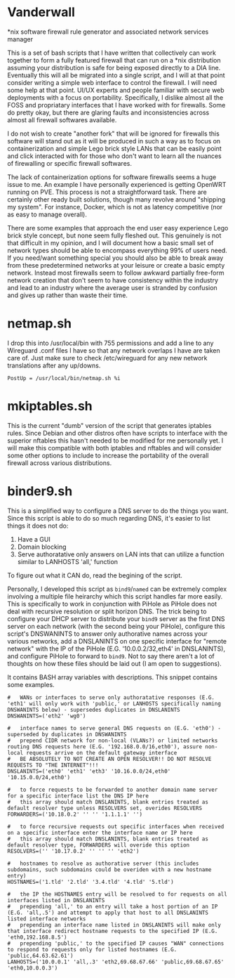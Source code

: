 # Vanderwall
*nix software firewall rule generator and associated network services manager

This is a set of bash scripts that I have written that collectively can work together to form a fully featured firewall that can run on a *nix distribution assuming your distribution is safe for being exposed directly to a DIA line. Eventually this will all be migrated into a single script, and I will at that point consider writing a simple web interface to control the firewall. I will need some help at that point. UI/UX experts and people familiar with secure web deployments with a focus on portability. Specifically, I dislike almost all the FOSS and propriatary interfaces that I have worked with for firewalls. Some do pretty okay, but there are glaring faults and inconsistencies across almost all firewall softwares available.

I do not wish to create "another fork" that will be ignored for firewalls this software will stand out as it will be produced in such a way as to focus on containerization and simple Lego brick style LANs that can be easily point and click interacted with for those who don't want to learn all the nuances of firewalling or specific firewall softwares.

The lack of containerization options for software firewalls seems a huge issue to me. An example I have personally experienced is getting OpenWRT running on PVE. This process is not a straightforward task. There are certainly other ready built solutions, though many revolve around "shipping my system". For instance, Docker, which is not as latency competitive (nor as easy to manage overall).

There are some examples that approach the end user easy experience Lego brick style concept, but none seem fully fleshed out. This genuinely is not that difficult in my opinion, and I will document how a basic small set of network types should be able to encompass everything 99% of users need. If you need/want something special you should also be able to break away from these predetermined networks at your leisure or create a basic empty network. Instead most firewalls seem to follow awkward partially free-form network creation that don't seem to have consistency within the industry and lead to an industry where the average user is stranded by confusion and gives up rather than waste their time.

# netmap.sh
I drop this into /usr/local/bin with 755 permissions and add a line to any Wireguard .conf files I have so that any network overlaps I have are taken care of. Just make sure to check /etc/wireguard for any new network translations after any up/downs.

`PostUp = /usr/local/bin/netmap.sh %i`

# mkiptables.sh
This is the current "dumb" version of the script that generates iptables rules. Since Debian and other distros often have scripts to interface with the superior nftables this hasn't needed to be modified for me personally yet. I will make this compatible with both iptables and nftables and will consider some other options to include to increase the portability of the overall firewall across various distributions.

# binder9.sh
This is a simplified way to configure a DNS server to do the things you want. Since this script is able to do so much regarding DNS, it's easier to list things it does not do:

1. Have a GUI
2. Domain blocking
3. Serve authoratative only answers on LAN ints that can utilize a function similar to LANHOSTS 'all,' function

To figure out what it CAN do, read the begining of the script.

Personally, I developed this script as `bind9`/`named` can be extremely complex involving a multiple file heirarchy which this script handles far more easily. This is specifically to work in conjunction with PiHole as PiHole does not deal with recursive resolution or split horizon DNS. The trick being to configure your DHCP server to distribute your `bind9` server as the first DNS server on each network (with the second being your PiHole), configure this script's DNSWANINTS to answer only authorative names across your various networks, add a DNSLANINTS on one specific interface for "remote network" with the IP of the PiHole (E.G. '10.0.0.2/32,eth4' in DNSLANINTS), and configure PiHole to forward to `bind9`. Not to say there aren't a lot of thoughts on how these files should be laid out (I am open to suggestions).

It contains BASH array variables with descriptions. This snippet contains some examples.
```
#	WANs or interfaces to serve only authoratative responses (E.G. 'eth1' will only work with 'public,' or LANHOSTS specifically naming DNSWANINTS below) - supersedes duplicates in DNSLANINTS
DNSWANINTS=('eth2' 'wg0')

#	interface names to serve general DNS requests on (E.G. 'eth0') - superseded by duplicates in DNSWANINTS
#	prepend CIDR network for non-local (VLANs?) or limited networks routing DNS requests here (E.G. '192.168.0.0/16,eth0'), assure non-local requests arrive on the default gateway interface
#	BE ABSOLUTELY TO NOT CREATE AN OPEN RESOLVER!! DO NOT RESOLVE REQUESTS TO "THE INTERNET"!!!
DNSLANINTS=('eth0' 'eth1' 'eth3' '10.16.0.0/24,eth0' '10.15.0.0/24,eth0')

#	to force requests to be forwarded to another domain name server for a specific interface list the DNS IP here
#	this array should match DNSLANINTS, blank entries treated as default resolver type unless RESOLVERS set, overides RESOLVERS
FORWARDERS=('10.18.0.2' '' '' '1.1.1.1' '')

#	to force recursive requests out specific interfaces when received on a specific interface enter the interface name or IP here
#	this array should match DNSLANINTS, blank entries treated as default resolver type, FORWARDERS will overide this option
RESOLVERS=('' '10.17.0.2' '' '' '' 'eth2')

#	hostnames to resolve as authorative server (this includes subdomains, such subdomains could be overiden with a new hostname entry)
HOSTNAMES=('1.tld' '2.tld' '3.4.tld' '4.tld' '5.tld')

#	the IP the HOSTNAMES entry will be resolved to for requests on all interfaces listed in DNSLANINTS
#	prepending 'all,' to an entry will take a host portion of an IP (E.G. 'all,.5') and attempt to apply that host to all DNSLANINTS listed interface networks
#	prepending an interface name listed in DNSLANINTS will make only that interface redirect hostname requests to the specified IP (E.G. 'eth0,192.168.8.5')
#	prepending 'public,' to the specified IP causes "WAN" connections to respond to requests only for listed hostnames (E.G. 'public,64.63.62.61')
LANHOSTS=('10.0.0.1' 'all,.3' 'eth2,69.68.67.66' 'public,69.68.67.65' 'eth0,10.0.0.3')
```
